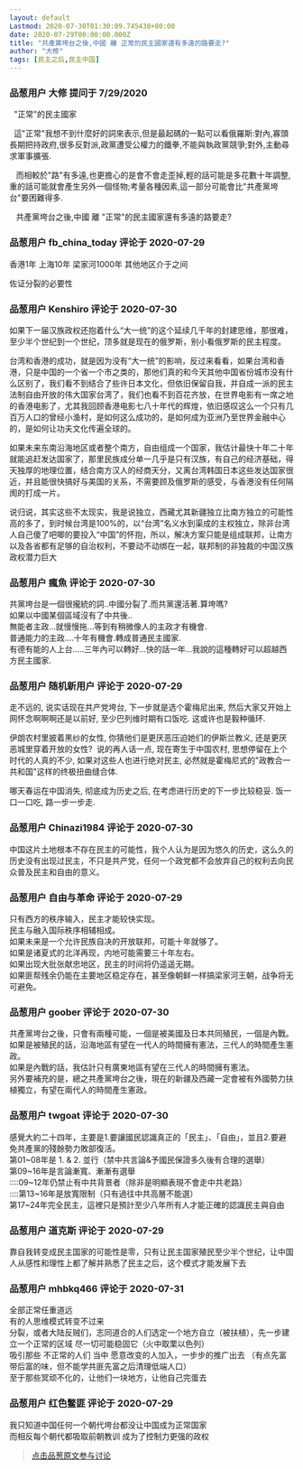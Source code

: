 ```yaml
---
layout: default
Lastmod: 2020-07-30T01:30:09.745438+00:00
date: 2020-07-29T00:00:00.000Z
title: "共產黨垮台之後,中國 離 正常的民主國家還有多遠的路要走?"
author: "大修"
tags: [民主之后,民主中国]
---
```



### 品葱用户 **大修** 提问于 7/29/2020
    
  "正常"的民主國家  
  
  這"正常"我想不到什麼好的詞來表示,但是最起碼的一點可以看俄羅斯:對內,寡頭長期把持政府,很多反對派,政黨遭受公權力的鐵拳,不能與執政黨競爭;對外,主動尋求軍事擴張.  
  
   而相較於"路"有多遠,也更擔心的是會不會走歪掉,輕的話可能是多花數十年調整,重的話可能就會產生另外一個怪物;考量各種因素,這一部分可能會比"共產黨垮台"要困難得多.  
  
  
  
  
  
   共產黨垮台之後,中國 離 "正常"的民主國家還有多遠的路要走?
    
                

### 品葱用户 **fb_china_today** 评论于 2020-07-29
        
香港1年 上海10年 梁家河1000年 其他地区介于之间  
  
佐证分裂的必要性
        
                

### 品葱用户 **Kenshiro** 评论于 2020-07-30
        
如果下一届汉族政权还抱着什么“大一统”的这个延续几千年的封建思维，那很难，至少半个世纪到一个世纪，顶多就是现在的俄罗斯，别小看俄罗斯的民主程度。  
  
台湾和香港的成功，就是因为没有“大一统”的影响，反过来看看，如果台湾和香港，只是中国的一个省一个市之类的，那他们真的和今天其他中国省份城市没有什么区别了，我们看不到结合了些许日本文化，但依旧保留自我，并自成一派的民主法制自由开放的伟大国家台湾了，我们也看不到百花齐放，在世界电影有一席之地的香港电影了，尤其我回顾香港电影七八十年代的辉煌，依旧感叹这么一个只有几百万人口的曾经小渔村，是如何这么成功的，是如何成为亚洲乃至世界金融中心的，是如何让功夫文化传遍全球的。  
  
如果未来东南沿海地区或者整个南方，自由组成一个国家，我估计最快十年二十年就能追赶发达国家了，那里民族成分单一几乎是只有汉族，有自己的经济基础，得天独厚的地理位置，结合南方汉人的经商天分，又离台湾韩国日本这些发达国家很近，并且能很快搞好与美国的关系，不需要顾及俄罗斯的感受，与香港没有任何隔阂的打成一片。  
  
说归说，其实这些不太现实，我是说独立，西藏尤其新疆独立比南方独立的可能性高的多了，到时候台湾是100%的，以“台湾”名义水到渠成的主权独立，除非台湾人自己傻了吧唧的要投入“中国”的怀抱，所以，解决方案只能是组成联邦，让南方以及各省都有足够的自治权利，不要动不动绑在一起，联邦制的非独裁的中国汉族政权潜力巨大
        
                

### 品葱用户 **瘋魚** 评论于 2020-07-30
        
共黨垮台是一個很攏統的詞..中國分裂了.而共黨還活著.算垮嗎?  
如果以中國某個區域沒有了中共後..  
無能者主政...就慢慢拖...等到有稍微像人的主政才有機會.  
普通能力的主政....十年有機會.轉成普通民主國家.  
有德有能的人上台.....三年內可以轉好...快的話一年...我說的這種轉好可以超越西方民主國家.
        
                

### 品葱用户 **随机新用户** 评论于 2020-07-29
        
走不远的, 说实话现在共产党垮台, 下一步就是选个霍梅尼出来, 然后大家又开始上网怀念啊啊啊还是以前好, 至少巴列维时期有口饭吃. 这或许也是毅种循环.  
  
伊朗农村里披着黑纱的女性, 你猜他们是更厌恶压迫她们的伊斯兰教义, 还是更厌恶城里穿着开放的女性?  说的再人话一点, 现在寄生于中国农村, 思想停留在上个时代的人真的不少, 如果对这些人也进行绝对民主, 必然就是霍梅尼式的"政教合一共和国"这样的终极扭曲缝合体.  
  
哪天春运在中国消失, 彻底成为历史之后, 在考虑进行历史的下一步比较稳妥. 饭一口一口吃, 路一步一步走.
        
                

### 品葱用户 **Chinazi1984** 评论于 2020-07-30
        
中国这片土地根本不存在民主的可能性，我个人认为是因为悠久的历史，这么久的历史没有出现过民主，不只是共产党，任何一个政党都不会放弃自己的权利去向民众普及民主和自由的意义。
        
                

### 品葱用户 **自由与革命** 评论于 2020-07-29
        
只有西方的秩序输入，民主才能较快实现。  
民主与融入国际秩序相辅相成。  
如果未来是一个允许民族自决的开放联邦，可能十年就够了。  
如果是诸夏式的北洋再现，内地可能需要三十年左右。  
如果出现大批张献忠地区，民主的时间将仍遥遥无期。  
如果匪帮残余仍能在主要地区稳定存在，甚至像朝鲜一样搞梁家河王朝，战争将无可避免。
        
                

### 品葱用户 **goober** 评论于 2020-07-30
        
共產黨垮台之後，只會有兩種可能，一個是被美國及日本共同殖民，一個是內戰。  
如果是被殖民的話，沿海地區有望在一代人的時間擁有憲法，三代人的時間產生憲政。  
如果是內戰的話，我估計只有廣東地區有望在三代人的時間擁有憲法。  
另外要補充的是，總之共產黨垮台之後，現在的新疆及西藏一定會被有外國勢力扶植獨立，有望在兩代人的時間產生憲政。
        
                

### 品葱用户 **twgoat** 评论于 2020-07-30
        
感覺大約二十四年，主要是1.要讓國民認識真正的「民主」、「自由」，並且2.要避免共產黨的殘餘勢力敗部復活。  
第01~08年是 1. & 2. 並行（禁中共言論&予國民保證多久後有合理的選舉）  
第09~16年是言論漸寬、漸漸有選舉  
::::09~12年仍禁止有中共背景者（除非是明顯表現不會走中共老路）  
::::第13~16年是放寬限制（只有過往中共高層不能選）  
第17~24年完全民主，這裡只是預計至少八年所有人才能正確的認識民主與自由
        
                

### 品葱用户 **道克斯** 评论于 2020-07-29
        
靠自我转变成民主国家的可能性是零，只有让民主国家殖民至少半个世纪，让中国人从感性和理性上都了解并熟悉了民主之后，这个模式才能发展下去
        
                

### 品葱用户 **mhbkq466** 评论于 2020-07-31
        
全部正常任重道远  
有的人思维模式转变不过来  
分裂，或者大陆反贼们，志同道合的人们选定一个地方自立（被扶植），先一步建立一个正常的区域 尽一切可能稳固它（火中取栗以色列）  
吸引那些 不正常的人们 当中 愿意改变的人加入，一步步的推广出去 （有点先富带后富的味，但不能学共匪先富之后清理低端人口）  
至于那些冥顽不化的，让他们一块地方，让他自己完蛋去
        
                

### 品葱用户 **红色鳖匪** 评论于 2020-07-29
        
我只知道中国任何一个朝代垮台都没让中国成为正常国家   
而相反每个朝代都吸取前朝教训 成为了控制力更强的政权
        
                





> [点击品葱原文参与讨论](https://pincong.rocks/question/29110)

